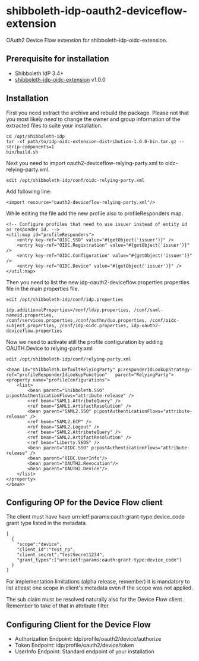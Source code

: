 # shibboleth-idp-oauth2-deviceflow-extension
OAuth2 Device Flow extension for shibboleth-idp-oidc-extension. 

## Prerequisite for installation
- Shibboleth IdP 3.4+ 
- [shibboleth-idp-oidc-extension](https://github.com/CSCfi/shibboleth-idp-oidc-extension) v1.0.0

## Installation
First you need extract the archive and rebuild the package. Please not that you most likely *need* to change the owner and group information of the extracted files to suite your installation.

    cd /opt/shibboleth-idp
    tar -xf path/to/idp-oidc-extension-distribution-1.0.0-bin.tar.gz --strip-components=1
    bin/build.sh

Next you need to import oauth2-deviceflow-relying-party.xml to oidc-relying-party.xml.

    edit /opt/shibboleth-idp/conf/oidc-relying-party.xml

Add following line:

    <import resource="oauth2-deviceflow-relying-party.xml"/>
    
While editing the file add the new profile also to profileResponders map.

    <!-- Configure profiles that need to use issuer instead of entity id as responder id. -->
    <util:map id="profileResponders">
        <entry key-ref="OIDC.SSO" value="#{getObject('issuer')}" />
        <entry key-ref="OIDC.Registration" value="#{getObject('issuer')}" />
        <entry key-ref="OIDC.Configuration" value="#{getObject('issuer')}" />
        <entry key-ref="OIDC.Device" value="#{getObject('issuer')}" />
    </util:map>

Then you need to list the new idp-oauth2-deviceflow.properties properties file in the main properties file.

    edit /opt/shibboleth-idp/conf/idp.properties

    idp.additionalProperties=/conf/ldap.properties, /conf/saml-nameid.properties, /conf/services.properties,/conf/authn/duo.properties, /conf/oidc-subject.properties, /conf/idp-oidc.properties, idp-oauth2-deviceflow.properties
    
Now we need to activate still the profile configuration by adding OAUTH.Device to relying-party.xml

    edit /opt/shibboleth-idp/conf/relying-party.xml
    
    <bean id="shibboleth.DefaultRelyingParty" p:responderIdLookupStrategy-ref="profileResponderIdLookupFunction"   parent="RelyingParty">
    <property name="profileConfigurations">
        <list>
            <bean parent="Shibboleth.SSO" p:postAuthenticationFlows="attribute-release" />
            <ref bean="SAML1.AttributeQuery" />
            <ref bean="SAML1.ArtifactResolution" />
            <bean parent="SAML2.SSO" p:postAuthenticationFlows="attribute-release" />
            <ref bean="SAML2.ECP" />
            <ref bean="SAML2.Logout" />
            <ref bean="SAML2.AttributeQuery" />
            <ref bean="SAML2.ArtifactResolution" />
            <ref bean="Liberty.SSOS" />
            <bean parent="OIDC.SSO" p:postAuthenticationFlows="attribute-release" />
            <bean parent="OIDC.UserInfo"/>
            <bean parent="OAUTH2.Revocation"/>
            <bean parent="OAUTH2.Device"/>
        </list>
    </property>
    </bean>

## Configuring OP for the Device Flow client
The client must have have urn:ietf:params:oauth:grant-type:device_code grant type listed in the metadata.

    [
      {
        "scope":"device",
        "client_id":"test_rp",
        "client_secret":"testSecret1234",
        "grant_types":["urn:ietf:params:oauth:grant-type:device_code"]
      }
    ]
 For implementation limitations (alpha release, remember) it is mandatory to list atleast one scope in client's metadata even if the scope was not applied. 

The sub claim must be resolved naturally also for the Device Flow client. Remember to take of that in attribute filter.

## Configuring Client for the Device Flow

* Authorization Endpoint: idp/profile/oauth2/device/authorize
* Token Endpoint: idp/profile/oauth2/device/token
* UserInfo Endpoint: Standard endpoint of your installation


    
